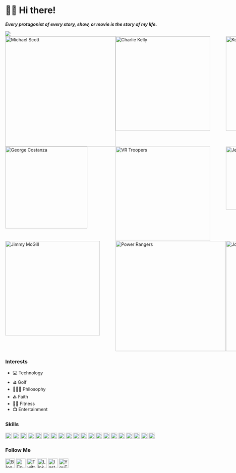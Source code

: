 # 🖖🏾 Hi there!

***Every protagonist of every story, show, or movie is the story of my life.***

<img src="http://github-readme-streak-stats.herokuapp.com?user=theuiguru&theme=Javascript-dark&date_format=M%20j%5B%2C%20Y%5D&background=011E41" />

<div style="display:grid; grid-template-columns:repeat(3, 1fr);"><img src="https://i.imgur.com/HTBxpUz.png" alt="Michael Scott" title="Michael Scott" width="350" />
<img src="https://media2.giphy.com/media/9PaC2UWEsnIG6nXcsn/giphy.gif" alt="Charlie Kelly" title="Charlie Kelly" width="300" />
<img src="https://media.giphy.com/media/7pyYl7h9VnSyUHYaw9/giphy.gif" alt="Kevin Pearson" title="Kevin Pearson" width="300" />
<img src="https://media2.giphy.com/media/Yy2H6trIkODoA/giphy.gif" alt="George Costanza" title="George Costanza" width="260" />
<img src="https://media3.giphy.com/media/DK9NoD7j2nRVm/giphy.gif" alt="VR Troopers" title="VR Troopers" width="300" />
<img src="https://media2.giphy.com/media/LiljwvntZmf4c/giphy.gif" alt="Jesse Pinkman" title="Jesse Pinkman" width="200" />
<img src="https://media1.giphy.com/media/l0EwYGlvQ7STj3wyc/giphy.gif" alt="Jimmy McGill" title="Jimmy McGill" width="300" />
<img src="https://media4.giphy.com/media/b3Owrrk9ZsC4w/giphy.gif" alt="Power Rangers" title="Power Rangers" width="350" />
<img src="https://media.giphy.com/media/EktxJpVkq9VcCu5YjT/giphy-downsized-large.gif" alt="Jordan Spieth" title="Jordan Spieth" width="350"></div>

### Interests
- 💻 Technology
- ⛳ Golf
- 🧘🏽‍♂️ Philosophy
- ⛪️ Faith
- 🏋️‍♂️ Fitness
- 📺 Entertainment

### Skills
<img src="https://cdn.jsdelivr.net/npm/simple-icons@v3/icons/html5.svg" title="HTML5" width="20">
<img src="https://cdn.jsdelivr.net/npm/simple-icons@v3/icons/css3.svg" title="CSS3" width="20">
<img src="https://cdn.jsdelivr.net/npm/simple-icons@v3/icons/javascript.svg" title="JavaScript" width="20">
<img src="https://cdn.jsdelivr.net/npm/simple-icons@v3/icons/jquery.svg" title="jQuery" width="20">
<img src="https://cdn.jsdelivr.net/npm/simple-icons@v3/icons/react.svg" title="React" width="20">
<img src="https://cdn.jsdelivr.net/npm/simple-icons@5.19.0/icons/vuedotjs.svg" title="Vue" width="20">
<img src="https://cdn.jsdelivr.net/npm/simple-icons@5.19.0/icons/nodedotjs.svg" title="nodeJS" width="20">
<img src="https://cdn.jsdelivr.net/npm/simple-icons@v3/icons/java.svg" title="Java" width="20">
<img src="https://cdn.jsdelivr.net/npm/simple-icons@v3/icons/csharp.svg" title="C#" width="20">
<img src="https://cdn.jsdelivr.net/npm/simple-icons@v3/icons/mysql.svg" title="MySQL" width="20">
<img src="https://cdn.jsdelivr.net/npm/simple-icons@v3/icons/php.svg" title="PHP" width="20">
<img src="https://cdn.jsdelivr.net/npm/simple-icons@v3/icons/python.svg" title="Python" width="20">
<img src="https://cdn.jsdelivr.net/npm/simple-icons@v3/icons/ruby.svg" titles="Ruby" width="20">
<img src="https://cdn.jsdelivr.net/npm/simple-icons@v3/icons/r.svg" title="R" width="20">
<img src="https://cdn.jsdelivr.net/npm/simple-icons@5.19.0/icons/pwa.svg" title="PWA" width="20">
<img src="https://cdn.jsdelivr.net/npm/simple-icons@v3/icons/react.svg" title="React Native" width="20">
<img src="https://cdn.jsdelivr.net/npm/simple-icons@v3/icons/flutter.svg" title="Flutter" width="20">
<img src="https://cdn.jsdelivr.net/npm/simple-icons@v3/icons/postman.svg" title="Postman" width="20">
<img src="https://cdn.jsdelivr.net/npm/simple-icons@v3/icons/jirasoftware.svg" title="Postman" width="20">
<img src="https://cdn.jsdelivr.net/npm/simple-icons@v3/icons/confluence.svg" title="Postman" width="20">
<br>

### Follow Me
<a href="https://theuiguru.blogspot.com" target="_blank"><img src="https://cdn.jsdelivr.net/npm/simple-icons@v3/icons/blogger.svg" title="Blogger" width="30"></a> 
<a href="https://codepen.io/cthomas" target="_blank"><img src="https://cdn.jsdelivr.net/npm/simple-icons@v3/icons/codepen.svg" title="CodePen" width="30"></a> 
<a href="https://twitter.com/cthomas1211" target="_blank"><img src="https://cdn.jsdelivr.net/npm/simple-icons@v3/icons/twitter.svg" title="Twitter" width="30"></a> 
<a href="https://linkedin.com/in/christhomas101" target="_blank"><img src="https://cdn.jsdelivr.net/npm/simple-icons@v3/icons/linkedin.svg" title="LinkedIn" width="30"></a> 
<a href="https://instagr.am/cthomas1211" target="_blank"><img src="https://cdn.jsdelivr.net/npm/simple-icons@v3/icons/instagram.svg" title="Instagram" width="30"></a> 
<a href="https://youtube.com/ndnweb24" target="_blank"><img src="https://cdn.jsdelivr.net/npm/simple-icons@v3/icons/youtube.svg" title="YouTube" width="30"></a>